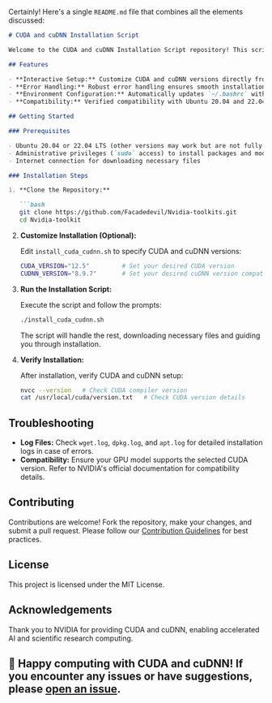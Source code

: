 Certainly! Here's a single `README.md` file that combines all the elements discussed:

```markdown
# CUDA and cuDNN Installation Script

Welcome to the CUDA and cuDNN Installation Script repository! This script automates the setup of CUDA (Compute Unified Device Architecture) and cuDNN (CUDA Deep Neural Network Library) on Ubuntu systems, making GPU acceleration for deep learning and computational tasks easier.

## Features

- **Interactive Setup:** Customize CUDA and cuDNN versions directly from the script to match your project requirements.
- **Error Handling:** Robust error handling ensures smooth installation and provides detailed logs for troubleshooting.
- **Environment Configuration:** Automatically updates `~/.bashrc` with CUDA and cuDNN paths for seamless integration.
- **Compatibility:** Verified compatibility with Ubuntu 20.04 and 22.04 LTS, ensuring reliable performance.

## Getting Started

### Prerequisites

- Ubuntu 20.04 or 22.04 LTS (other versions may work but are not fully tested)
- Administrative privileges (`sudo` access) to install packages and modify system settings
- Internet connection for downloading necessary files

### Installation Steps

1. **Clone the Repository:**

   ```bash
   git clone https://github.com/Facadedevil/Nvidia-toolkits.git
   cd Nvidia-toolkit
   ```

2. **Customize Installation (Optional):**

   Edit `install_cuda_cudnn.sh` to specify CUDA and cuDNN versions:

   ```bash
   CUDA_VERSION="12.5"         # Set your desired CUDA version
   CUDNN_VERSION="8.9.7"       # Set your desired cuDNN version compatible with CUDA
   ```

3. **Run the Installation Script:**

   Execute the script and follow the prompts:

   ```bash
   ./install_cuda_cudnn.sh
   ```

   The script will handle the rest, downloading necessary files and guiding you through installation.

4. **Verify Installation:**

   After installation, verify CUDA and cuDNN setup:

   ```bash
   nvcc --version   # Check CUDA compiler version
   cat /usr/local/cuda/version.txt   # Check CUDA version details
   ```

## Troubleshooting

- **Log Files:** Check `wget.log`, `dpkg.log`, and `apt.log` for detailed installation logs in case of errors.
- **Compatibility:** Ensure your GPU model supports the selected CUDA version. Refer to NVIDIA's official documentation for compatibility details.

## Contributing

Contributions are welcome! Fork the repository, make your changes, and submit a pull request. Please follow our [Contribution Guidelines](CONTRIBUTING.md) for best practices.

## License

This project is licensed under the MIT License.

## Acknowledgements

Thank you to NVIDIA for providing CUDA and cuDNN, enabling accelerated AI and scientific research computing.

## 🚀 Happy computing with CUDA and cuDNN! If you encounter any issues or have suggestions, please [open an issue](https://github.com/Facadedevil/Nvidia-toolkits/issues).
